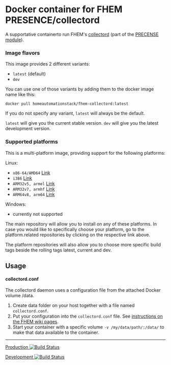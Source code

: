 # Docker container for FHEM PRESENCE/collectord
A supportative containerto run FHEM's [collectord](https://wiki.fhem.de/wiki/PRESENCE#.C3.9Cberwachung_durch_verteilte_Agenten_in_der_Wohnung_.28presenced.2Flepresenced.2Fcollectord.29) (part of the [PRECENSE module](http://fhem.de/commandref.html#PRESENCE)).

### Image flavors
This image provides 2 different variants:

- `latest` (default)
- `dev`

You can use one of those variants by adding them to the docker image name like this:

	docker pull homeautomationstack/fhem-collectord:latest

If you do not specify any variant, `latest` will always be the default.

`latest` will give you the current stable version.
`dev` will give you the latest development version.


### Supported platforms
This is a multi-platform image, providing support for the following platforms:


Linux:

- `x86-64/AMD64` [Link](https://hub.docker.com/r/homeautomationstack/fhem-collectord-amd64_linux/)
- `i386` [Link](https://hub.docker.com/r/homeautomationstack/fhem-collectord-i386_linux/)
- `ARM32v5, armel` [Link](https://hub.docker.com/r/homeautomationstack/fhem-collectord-arm32v5_linux/)
- `ARM32v7, armhf` [Link](https://hub.docker.com/r/homeautomationstack/fhem-collectord-arm32v7_linux/)
- `ARM64v8, arm64` [Link](https://hub.docker.com/r/homeautomationstack/fhem-collectord-arm64v8_linux/)


Windows:

- currently not supported


The main repository will allow you to install on any of these platforms.
In case you would like to specifically choose your platform, go to the platform.related repositories by clicking on the respective link above.

The platform repositories will also allow you to choose more specific build tags beside the rolling tags latest, current and dev.


## Usage

#### collectord.conf
The collectord daemon uses a configuration file from the attached Docker volume /data.

1. Create data folder on your host together with a file named `collectord.conf`.
2. Put your configuration into the `collectord.conf` file. See [instructions on the FHEM wiki pages](https://wiki.fhem.de/wiki/PRESENCE#Konfiguration_auf_Shellebene).
3. Start your container with a specific volume `-v /my/data/path/:/data/` to make that data available to the container.

___
[Production ![Build Status](https://travis-ci.com/docker-home-automation-stack/fhem-collectord.svg?branch=master)](https://travis-ci.com/docker-home-automation-stack/fhem-collectord)

[Development ![Build Status](https://travis-ci.com/docker-home-automation-stack/fhem-collectord.svg?branch=dev)](https://travis-ci.com/docker-home-automation-stack/fhem-collectord)

